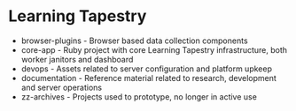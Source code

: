 Learning Tapestry
================

- browser-plugins - Browser based data collection components
- core-app - Ruby project with core Learning Tapestry infrastructure, both worker janitors and dashboard
- devops - Assets related to server configuration and platform upkeep
- documentation - Reference material related to research, development and server operations
- zz-archives - Projects used to prototype, no longer in active use

